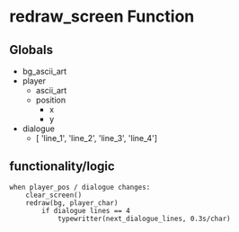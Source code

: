 # redraw_screen Function

## Globals
- bg_ascii_art
- player
  - ascii_art
  - position
    - x
    - y
- dialogue
  - [
      'line_1',
      'line_2',
      'line_3',
      'line_4']

## functionality/logic
```
when player_pos / dialogue changes:
    clear_screen()
    redraw(bg, player_char)
        if dialogue lines == 4
            typewritter(next_dialogue_lines, 0.3s/char)
```